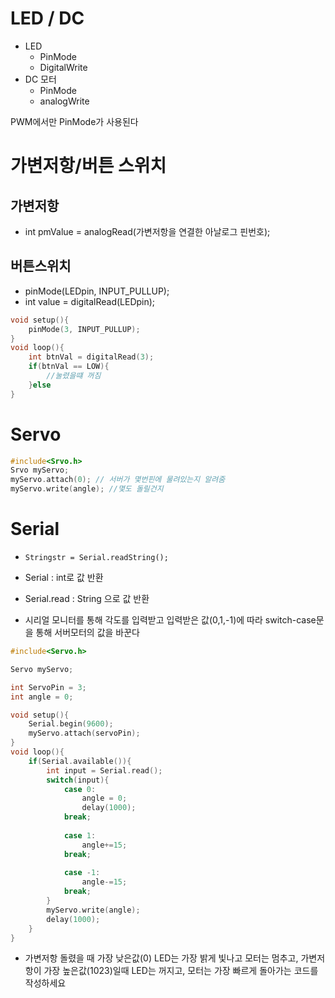 # LED / DC
- LED
	- PinMode 
	- DigitalWrite
- DC 모터
	- PinMode
	- analogWrite

PWM에서만 PinMode가 사용된다

# 가변저항/버튼 스위치
## 가변저항
- int pmValue = analogRead(가변저항을 연결한 아날로그 핀번호);

## 버튼스위치
- pinMode(LEDpin, INPUT_PULLUP);
- int value = digitalRead(LEDpin);

```C
void setup(){
	pinMode(3, INPUT_PULLUP);
}
void loop(){
	int btnVal = digitalRead(3);
	if(btnVal == LOW){
		//눌렸을떄 꺼짐
	}else
}
```

# Servo
```C
#include<Srvo.h>
Srvo myServo;
myServo.attach(0); // 서버가 몇번핀에 물려있는지 알려줌
myServo.write(angle); //몇도 돌릴건지
```

# Serial
- `Stringstr = Serial.readString();`
- Serial : int로 값 반환
- Serial.read : String 으로 값 반환

- 시리얼 모니터를 통해 각도를 입력받고 입력받은 값(0,1,-1)에 따라 switch-case문을 통해 서버모터의 값을 바꾼다
```C
#include<Servo.h>

Servo myServo;

int ServoPin = 3;
int angle = 0;

void setup(){
	Serial.begin(9600);
	myServo.attach(servoPin);
}
void loop(){
	if(Serial.available()){
		int input = Serial.read();
		switch(input){
			case 0:
				angle = 0;
				delay(1000);
			break;
			
			case 1:
				angle+=15;
			break;
			
			case -1:
				angle-=15;
			break;
		}
		myServo.write(angle);
		delay(1000);
	}
}
```

- 가변저항 돌렸을 때 가장 낮은값(0) LED는 가장 밝게 빛나고 모터는 멈추고, 가변저항이 가장 높은값(1023)일때 LED는 꺼지고, 모터는 가장 빠르게 돌아가는 코드를 작성하세요
```C

```